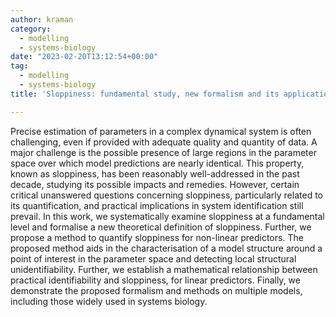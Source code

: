 ```yaml
---
author: kraman
category:
  - modelling
  - systems-biology
date: "2023-02-20T13:12:54+00:00"
tag:
  - modelling
  - systems-biology
title: 'Sloppiness: fundamental study, new formalism and its application in model assessment'

---
```

Precise estimation of parameters in a complex dynamical system is often challenging, even if provided with adequate quality and quantity of data. A major challenge is the possible presence of large regions in the parameter space over which model predictions are nearly identical. This property, known as sloppiness, has been reasonably well-addressed in the past decade, studying its possible impacts and remedies. However, certain critical unanswered questions concerning sloppiness, particularly related to its quantification, and practical implications in system identification still prevail. In this work, we systematically examine sloppiness at a fundamental level and formalise a new theoretical definition of sloppiness. Further, we propose a method to quantify sloppiness for non-linear predictors. The proposed method aids in the characterisation of a model structure around a point of interest in the parameter space and detecting local structural unidentifiability. Further, we establish a mathematical relationship between practical identifiability and sloppiness, for linear predictors. Finally, we demonstrate the proposed formalism and methods on multiple models, including those widely used in systems biology.
